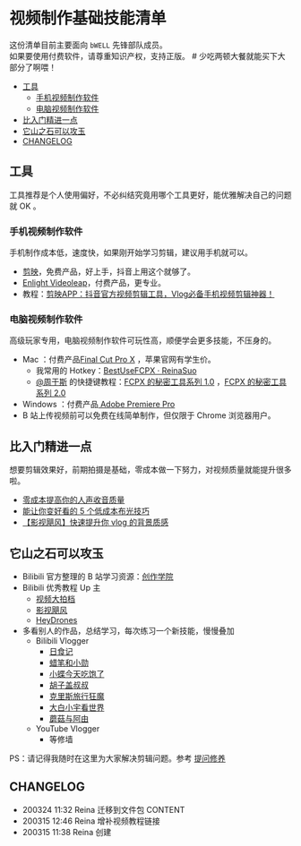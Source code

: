 # 视频制作基础技能清单
这份清单目前主要面向 `bWELL` 先锋部队成员。  
如果要使用付费软件，请尊重知识产权，支持正版。 # 少吃两顿大餐就能买下大部分了啊喂！

* [工具](#工具)
	* [手机视频制作软件](#手机视频制作软件)
	* [电脑视频制作软件](#电脑视频制作软件)
* [比入门精进一点](#比入门精进一点)
* [它山之石可以攻玉](#它山之石可以攻玉)
* [CHANGELOG](#changelog)

## 工具
工具推荐是个人使用偏好，不必纠结究竟用哪个工具更好，能优雅解决自己的问题就 OK 。
### 手机视频制作软件
手机制作成本低，速度快，如果刚开始学习剪辑，建议用手机就可以。
* [剪映](https://apps.apple.com/cn/app/%E5%89%AA%E6%98%A0-%E8%BD%BB%E8%80%8C%E6%98%93%E5%89%AA/id1458072671?l=en)，免费产品，好上手，抖音上用这个就够了。
* [Enlight Videoleap](https://apps.apple.com/cn/app/enlight-videoleap-video-editor/id1255135442?l=en)，付费产品，更专业。
* 教程：[剪映APP：抖音官方视频剪辑工具，Vlog必备手机视频剪辑神器！](https://www.bilibili.com/video/av68790778?from=search&seid=406022489308100162)


### 电脑视频制作软件
高级玩家专用，电脑视频制作软件可玩性高，顺便学会更多技能，不压身的。
* Mac ：付费产品[Final Cut Pro X](https://www.apple.com/final-cut-pro/)  ，苹果官网有学生价。
	* 我常用的 Hotkey：[BestUseFCPX · ReinaSuo](https://github.com/ReinaSuo/TopLife/blob/master/BestUse-FCPX.md)
	* [@周于斯](https://space.bilibili.com/233259047?from=search&seid=10030377817826004765) 的快捷键教程：[FCPX 的秘密工具系列 1.0](https://www.bilibili.com/video/av63087562) ，[FCPX 的秘密工具系列 2.0](https://www.bilibili.com/video/av66019709)
* Windows ：付费产品[ Adobe Premiere Pro ](https://www.adobe.com/cn/products/premiere.html)  
* B 站上传视频前可以免费在线简单制作，但仅限于 Chrome 浏览器用户。

## 比入门精进一点
想要剪辑效果好，前期拍摄是基础，零成本做一下努力，对视频质量就能提升很多啦。
* [零成本提高你的人声收音质量](https://www.bilibili.com/video/av25394186)
* [能让你变好看的 5 个低成本布光技巧](https://www.bilibili.com/video/av39936127)
* [【影视飓风】快速提升你 vlog 的背景质感](https://www.bilibili.com/video/av45270902)

## 它山之石可以攻玉
* Bilibili 官方整理的 B 站学习资源：[创作学院](https://member.bilibili.com/academy/home) 
* Bilibili 优秀教程 Up 主
	* [视频大拍档](https://space.bilibili.com/110974/)
	* [影视飓风](https://space.bilibili.com/946974/)
	* [HeyDrones](https://space.bilibili.com/50212909/)
* 多看别人的作品，总结学习，每次练习一个新技能，慢慢叠加
	* Bilibili Vlogger
		* [日食记](https://space.bilibili.com/8960728/)
		* [蜡笔和小勋](https://space.bilibili.com/250111460/)
		* [小蝶今天吃饱了](https://space.bilibili.com/38060523/)
		* [胡子盖叔叔](https://space.bilibili.com/218610189/)
		* [克里斯旅行狂魔](https://space.bilibili.com/222096311/)
		* [大白小宇看世界](https://space.bilibili.com/320263129/)
		* [蘑菇与阿由](https://space.bilibili.com/164657460/)
	* YouTube Vlogger 
		* 等修墙

PS：请记得我随时在这里为大家解决剪辑问题。参考  [提问修养]()

## CHANGELOG
* 200324 11:32 Reina 迁移到文件包 CONTENT
* 200315 12:46 Reina 增补视频教程链接
* 200315 11:38 Reina 创建
